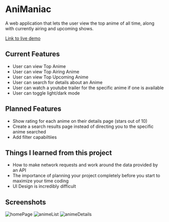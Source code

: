 # AniManiac

A web application that lets the user view the top anime of all time, along with currently airing and upcoming shows.

[Link to live demo](https://shawnkost.github.io/ajax-project/)


## Current Features
* User can view Top Anime
* User can view Top Airing Anime
* User can view Top Upcoming Anime
* User can search for details about an Anime
* User can watch a youtube trailer for the specific anime if one is available
* User can toggle light/dark mode

## Planned Features
* Show rating for each anime on their details page (stars out of 10)
* Create a search results page instead of directing you to the specific anime searched
* Add filter capabiltiies

## Things I learned from this project
* How to make network requests and work around the data provided by an API
* The importance of planning your project completely before you start to maximize your time coding
* UI Design is incredibly difficult

## Screenshots
![homePage](https://user-images.githubusercontent.com/71413368/102849573-48480180-43cc-11eb-90df-01718a8a4c22.png)
![animeList](https://user-images.githubusercontent.com/71413368/102849610-5ac23b00-43cc-11eb-8d2f-57c6aa1a6247.png)
![animeDetails](https://user-images.githubusercontent.com/71413368/102849712-93621480-43cc-11eb-8a8e-6b9d99324022.png)
